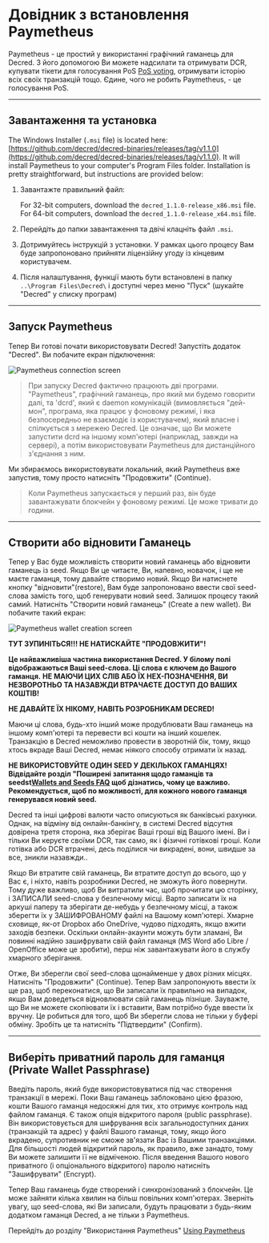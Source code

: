 # Довідник з встановлення Paymetheus 

Paymetheus - це простий у використанні графічний гаманець для Decred. З його допомогою Ви можете надсилати та отримувати DCR,
купувати тікети для голосування PoS [PoS voting](/mining/proof-of-stake.md), отримувати історію всіх своїх транзакцій тощо.
Єдине, чого не робить Paymetheus, - це голосування PoS.

---

## Завантаження та установка 

The Windows Installer (`.msi` file) is located here: [https://github.com/decred/decred-binaries/releases/tag/v1.1.0](https://github.com/decred/decred-binaries/releases/tag/v1.1.0). It will install Paymetheus to your computer's Program Files folder. Installation is pretty straightforward, but instructions are provided below:

1. Завантажте правильний файл:

    For 32-bit computers, download the `decred_1.1.0-release_x86.msi` file. <br />
    For 64-bit computers, download the `decred_1.1.0-release_x64.msi` file.

2. Перейдіть до папки завантаження та двічі клацніть файл `.msi`.

3. Дотримуйтесь інструкцій з установки. У рамках цього процесу Вам буде запропоновано прийняти ліцензійну угоду із кінцевим користувачем.

4. Після налаштування, функції мають бути встановлені в папку `..\Program Files\Decred\` і доступні через меню "Пуск" (шукайте "Decred" у списку програм)

---

## Запуск Paymetheus 
Тепер Ви готові почати використовувати Decred! Запустіть додаток "Decred". Ви побачите екран підключення:  

![Paymetheus connection screen](../../img/Paymetheus-dcrd-login.png)  

> При запуску Decred фактично працюють дві програми. "Paymetheus", графічний гаманець, про який ми будемо говорити далі,
> та 'dcrd', який є daemon комунікацій (вимовляється "дей-мон", програма, яка працює у фоновому режимі, і яка безпосередньо не взаємодіє
> із користувачем), який власне і спілкується з мережею Decred. Це означає, що Ви можете запустити dcrd
> на іншому комп'ютері (наприклад, завжди на сервері), а потім використовувати Paymetheus для дистанційного з'єднання з ним.

Ми збираємось використовувати локальний, який Paymetheus вже запустив, тому просто натисніть "Продовжити" (Continue).

> Коли Paymetheus запускається у перший раз, він буде завантажувати блокчейн у фоновому режимі. Це може тривати до години.

---

## Створити або відновити Гаманець 
Тепер у Вас буде можливість створити новий гаманець або відновити гаманець із seed. Якщо Ви це читаєте, Ви, напевно, новачок, і ще
не маєте гаманця, тому давайте створимо новий. Якщо Ви натиснете кнопку "відновити"(restore), Вам буде запропоновано ввести свої seed-слова замість того, щоб генерувати новий seed.
Залишок процесу такий самий. Натисніть "Створити новий гаманець" (Create a new wallet). Ви побачите такий екран:  

![Paymetheus wallet creation screen](/img/Paymetheus-seed-window.png)  

<i class="fa fa-exclamation-triangle"></i> **ТУТ ЗУПИНІТЬСЯ!!! НЕ НАТИСКАЙТЕ "ПРОДОВЖИТИ"!**

**Це найважливіша частина використання Decred. У білому полі відображаються Ваші seed-слова. Ці слова є ключем до Вашого гаманця.**
 **НЕ МАЮЧИ ЦИХ СЛІВ АБО ЇХ HEX-ПОЗНАЧЕННЯ, ВИ НЕЗВОРОТНЬО ТА НАЗАВЖДИ ВТРАЧАЄТЕ ДОСТУП ДО ВАШИХ КОШТІВ!** 

**НЕ ДАВАЙТЕ ЇХ НІКОМУ, НАВІТЬ РОЗРОБНИКАМ DECRED!**

Маючи ці слова, будь-хто інший може продублювати Ваш гаманець на іншому комп'ютері та перевести всі кошти на інший кошелек. Транзакцію в Decred неможливо провести в зворотній бік, тому, якщо хтось вкраде Ваші Decred, немає ніякого способу отримати їх назад.

 **НЕ ВИКОРИСТОВУЙТЕ ОДИН SEED У ДЕКІЛЬКОХ ГАМАНЦЯХ! Відвідайте розділ "Поширені запитання щодо гаманців та seedst[Wallets and Seeds FAQ](/faq/wallets-and-seeds.md#3-can-i-run-multiple-wallets) щоб дізнатись, чому це важливо. Рекомендується, щоб по можливості, для кожного нового гаманця генерувався новий seed.** 

Decred та інші цифрові валюти часто описуються як банківські рахунки. Однак, на відміну від онлайн-банкінгу, в системі Decred відсутня довірена третя сторона, яка зберігає Ваші гроші від Вашого імені. Ви і тільки Ви керуєте своїми DCR, так само, як і фізичні готівкові гроші. Коли готівка або DCR втрачені, десь поділися чи викрадені, вони, швидше за все, зникли назавжди..

Якщо Ви втратите свій гаманець, Ви втратите доступ до всього, що у Вас є, і ніхто, навіть розробники Decred, не зможуть його повернути. Тому дуже важливо, щоб Ви витратили час, щоб прочитати цю сторінку, і ЗАПИСАЛИ seed-слова у безпечному місці. Варто записати їх на аркуші паперу та зберігати де-небудь у безпечному місці, а також зберегти їх у ЗАШИФРОВАНОМУ файлі на Вашому комп'ютері. Хмарне сховище, як-от Dropbox або OneDrive, чудово підходять, якщо вжити заходів безпеки. Оскільки онлайн-акаунти можуть бути зламані, Ви повинні надійно зашифрувати свій файл гаманця (MS Word або Libre / OpenOffice може це зробити), перш ніж завантажувати його в службу хмарного зберігання.  

Отже, Ви зберегли свої seed-слова щонайменше у двох різних місцях. Натисніть "Продовжити" (Continue). Тепер Вам запропонують ввести їх ще раз, щоб переконатися, що Ви записали їх правильно на випадок, якщо Вам доведеться відновлювати свій гаманець пізніше. Зауважте, що Ви не можете скопіювати їх і вставити, Вам потрібно буде ввести їх вручну. Це робиться для того, щоб Ви зберегли слова не тільки у буфері обміну. Зробіть це та натисніть "Підтвердити" (Confirm).

---

## Виберіть приватний пароль для гаманця (Private Wallet Passphrase) 
Введіть пароль, який буде використовуватися під час створення транзакції в мережі. Поки Ваш гаманець заблоковано цією фразою, кошти Вашого гаманця недосяжні для тих, хто отримує контроль над файлом гаманця. Є також опція відкритого пароля (public passphrase). Він використовується для шифрування всіх загальнодоступних даних (транзакцій та адрес) у файлі Вашого гаманця, тому, якщо його вкрадено, супротивник не сможе зв'язати Вас із Вашими транзакціями. Для більшості людей відкритий пароль, як правило, вже занадто, тому Ви можете залишити її не відміченою. Після введення Вашого нового приватного (і опціонального відкритого) паролю натисніть "Зашифрувати" (Encrypt).  

Тепер Ваш гаманець буде створений і синхронізований з блокчейн. Це може зайняти кілька хвилин на більш повільних комп'ютерах. Зверніть увагу, що seed-слова, які Ви записали, будуть
працювати з будь-яким додатком гаманця Decred, а не тільки з Paymetheus.

Перейдіть до розділу "Використання Paymetheus" [Using Paymetheus](using-paymetheus.md)
